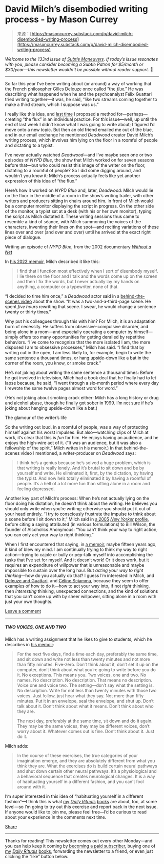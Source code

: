 <!--yml
category: 未分类
date: 2024-05-29 13:23:28
-->

# David Milch’s disembodied writing process - by Mason Currey

> 来源：[https://masoncurrey.substack.com/p/david-milch-disembodied-writing-process](https://masoncurrey.substack.com/p/david-milch-disembodied-writing-process)

*Welcome to the 133rd issue of [Subtle Maneuvers](https://masoncurrey.substack.com/). If today’s issue resonates with you, please consider becoming a Subtle Patron for $5/month or $30/year—this newsletter wouldn’t be possible without reader support.* 🙏

* * *

So far this year I’ve been writing about (or around) a way of working that the French philosopher Gilles Deleuze once called “[the](https://masoncurrey.substack.com/p/deleuze-and-guattari-in-flux) *[flux](https://masoncurrey.substack.com/p/deleuze-and-guattari-in-flux)*.” He was describing what happened when he and the psychoanalyst Félix Guattari tried writing together—it was, he said, “like two streams coming together to make a third stream, which I suppose was us.”

I really like this idea, and [last time](https://masoncurrey.substack.com/p/celine-sciamma-screenwriting-process) I proposed a method for—perhaps—creating “the flux” in an individual practice. For *this* issue—well, up until the end of last week I didn’t know what I was going to write about; I figured I’d move onto a new topic. But then an old friend emailed me out of the blue, and in our email exchange he mentioned *Deadwood* creator David Milch’s writing process, which involves him lying on the floor in a roomful of people and dictating to a typist.

I’ve never actually watched *Deadwood*—and I’ve maybe seen one or two episodes of *NYPD Blue*, the show that Milch worked on for seven seasons before that—but who could resist this image of the writer on the floor, dictating to a roomful of people? So I did some digging around, and wouldn’t you know it: Milch’s process actually feels like yet another expression of this idea of “the flux.”

Here’s how it worked on *NYPD Blue* and, later, *Deadwood*: Milch would lie on the floor in the middle of a room in the show’s writing trailer, with other writers and producers sitting in chairs around him. In front of Milch would be a computer monitor displaying the script in progress. On the other side of the monitor, a typist sat at a desk (with his or her own monitor), typing the script as Milch dictated it. These writing sessions thus came to resemble a kind of séance, with Milch summoning the voices of the characters, inventing their lines on the spot—and reciting variations of these lines over and over (and over and over) until he arrived at the exact right piece of dialogue.

Writing an episode of *NYPD Blue*, from the 2002 documentary *[Without a Net](https://www.amazon.com/Without-Net-Milchs-Creative-Process/dp/B007RHSMEU)*

In [his 2022 memoir](https://bookshop.org/a/2391/9780525510765), Milch described it like this:

> I find that I function most effectively when I sort of disembody myself. I lie there on the floor and I talk and the words come up on the screen and then I fix the words, but I never actually lay my hands on anything, a computer or a typewriter, none of that.

“I decided to time him once,” a *Deadwood* actor said in a [behind-the-scenes video](https://www.youtube.com/watch?v=ZHLtOKlHBFI) about the show. “It was a two-and-a-third-page scene. He spent *five hours* rewriting that scene. I swear, he would change a sentence twenty or thirty times.”

Why put his colleagues through this with him? For Milch, it is an adaptation born of necessity. He suffers from obsessive-compulsive disorder, and being alone in a room—and especially operating a computer by himself—simply offers too many opportunities for getting derailed by repetitive behaviors. “I’ve come to recognize that the more isolated I am, the more disposed I am to obsessive processes,” Milch has said. “I find that by writing out in the open, I am less likely to, for example, begin to write the same sentence a thousand times, or hang upside-down like a bat in the corner of the room, you know, or smoke crack.”

He’s not joking about writing the same sentence a thousand times: Before he got involved in television, Milch had a book deal that he finally had to let lapse because, he said, “I went through a six-month period where every day I rewrote the same twelve pages almost word for word.”

(He’s not joking about smoking crack either: Milch has a long history or drug and alcohol abuse, though he finally got sober in 1999\. I’m not sure if he’s joking about hanging upside-down like a bat.)

The glamour of the writer’s life

So the writing out loud, in a roomful of people, was a way of protecting himself against his worst impulses. But also—watching clips of Milch at work, it’s clear that this is *fun* for him. He enjoys having an audience, and he enjoys the high-wire act of it. (“It was an audience, but it was also a fellowship of the spirit,” Milch writes in his memoir.) In that behind-the-scenes video I mentioned, a writer-producer on *Deadwood* says:

> I think he’s a genius because he’s solved a huge problem, which is that writing is really lonely. And it’s brutal to sit down and be by yourself and write. He eliminated it, first, by the dictation, by having the typist. And now he’s totally eliminated it by having a roomful of people. It’s a hell of a lot more fun than sitting alone in a room and feeling depressed.

Another key part of Milch’s process: When he’s not actually lying on the floor doing his dictation, he doesn’t think about the writing. He believes you should only write when you’re writing; otherwise you should put it out of your head entirely. “I try to consciously frustrate the impulse to think about a scene before I sit down to it,” Milch said in [a 2005](https://www.newyorker.com/magazine/2005/02/14/the-misfit-2) *[New Yorker](https://www.newyorker.com/magazine/2005/02/14/the-misfit-2)* [profile](https://www.newyorker.com/magazine/2005/02/14/the-misfit-2), before citing a saying attributed (in various formulations) to Bill Wilson, the founder of Alcoholics Anonymous: “You can’t think your way to right action; you can only act your way to right thinking.”

When I first encountered that saying, in [a memoir](https://bookshop.org/a/2391/9780143113072), maybe fifteen years ago, it kind of blew my mind. I am continually trying to think my way to right action—trying to cajole or bully or pep-talk myself into accomplishing the tasks that I’ve set for myself. And it doesn’t work! Or it does work, but it requires an expenditure of willpower that is unreasonable and maybe impossible to sustain over the long haul. But *acting your way to right thinking*—how do you actually do that? I guess I’m interested in Milch, and [Deleuze and Guattari](https://masoncurrey.substack.com/p/deleuze-and-guattari-in-flux), and [Céline Sciamma](https://masoncurrey.substack.com/p/celine-sciamma-screenwriting-process), because they seem to offer examples of how to do it—how to act your way into, if not *right* thinking, then *interesting* thinking, unexpected connections, and the kind of solutions that you can’t come up with by sheer willpower, sitting alone in a room with just your own thoughts.

[Leave a comment](https://masoncurrey.substack.com/p/david-milch-disembodied-writing-process/comments)

* * *

##### TWO VOICES, ONE AND TWO

Milch has a writing assignment that he likes to give to students, which he describes in [his memoir](https://bookshop.org/a/2391/9780525510765):

> For the next five days, find a time each day, preferably the same time, and sit down and write not less than twenty minutes and not more than fifty minutes. Five-zero. Don’t think about it, don’t set it up on the computer, don’t think about what you’re going to write before you do it. No exceptions. This means you. Two voices, one and two. No names. No description. No description. That means no description. Voice one and voice two. The setting—don’t say what the setting is. No description. Write for not less than twenty minutes with those two voices. Just follow, just hear what they say. Not more than fifty minutes. Put it in an envelope, seal the envelope, and shut up. Don’t talk about it. Don’t think about what it means. Don’t think about who they are.
> 
> The next day, preferably at the same time, sit down and do it again. They may be the same voices, they may be different voices, don’t worry about it. Whatever comes out is fine. Don’t think about it. Just do it.

Milch adds:

> In the course of these exercises, the true categories of your imagination emerge, and they are absolutely different from what you think they are. What the exercises do is build certain neural pathways and shut down certain other neural pathways. It’s a physiological and a behavioral sequence that creates neurological changes. It is a way of habituating yourself in a different fashion, and you can’t fool around with it.

I’m super interested in this idea of “habituating yourself in a different fashion”—I think this is what [my](https://bookshop.org/lists/daily-rituals) *[Daily Rituals](https://bookshop.org/lists/daily-rituals)* [books](https://bookshop.org/lists/daily-rituals) are about, too, at some level—so I’m going to try out this exercise and report back in the next issue. If anyone would like to join me, please feel free—I’d be curious to read about your experience in the comments next time.

[Share](https://masoncurrey.substack.com/p/david-milch-disembodied-writing-process?utm_source=substack&utm_medium=email&utm_content=share&action=share)

* * *

Thanks for reading! This newsletter comes out every other Monday—and you can help keep it coming by [becoming a paid subscriber](https://masoncurrey.substack.com/subscribe), buying one of [my](https://bookshop.org/lists/daily-rituals) *[Daily Rituals](https://bookshop.org/lists/daily-rituals)* [books](https://bookshop.org/lists/daily-rituals), forwarding the newsletter to a friend, or even just clicking the “like” button below.